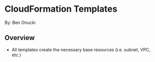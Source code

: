 # CloudFormation Templates
By: Ben Onucki

## Overview
- All templates create the necessary base resources (i.e. subnet, VPC, etc.)
